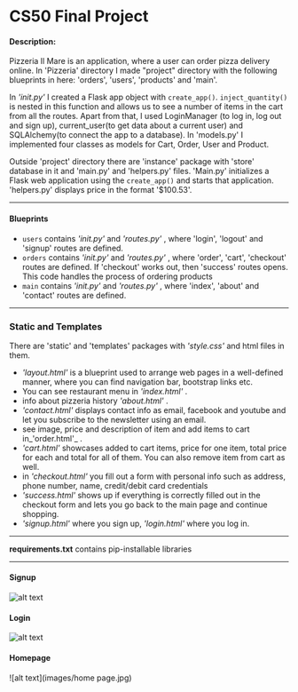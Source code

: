 # CS50 Final Project
#### Description:
Pizzeria Il Mare is an application, where a user can order pizza delivery online.
In 'Pizzeria' directory I made "project" directory with the following blueprints in here: 'orders', 'users', 'products' and 'main'. 

In _'init.py'_ I created a Flask app object with `create_app()`. `inject_quantity()` is nested in this function and allows us to see a number of items in the cart from all the routes. Apart from that, I used LoginManager (to log in, log out and sign up), current_user(to get data about a current user) and SQLAlchemy(to connect the app to a database). In 'models.py' I implemented four classes as models for Cart, Order, User and Product.

Outside 'project' directory there are 'instance' package with 'store' database in it and 'main.py' and 'helpers.py' files. 
'Main.py' initializes a Flask web application using the `create_app()` and starts that application. 'helpers.py' displays price in the format '$100.53'.

***

#### Blueprints

+ `users` contains _'init.py'_ and _'routes.py'_ , where 'login', 'logout' and 'signup' routes are defined.
+ `orders` contains _'init.py'_ and _'routes.py'_ , where 'order', 'cart', 'checkout' routes are defined. If 'checkout' works out, then 'success' routes opens. This code handles the process of ordering products
+ `main` contains _'init.py'_ and _'routes.py'_ , where 'index', 'about' and 'contact' routes are defined.

***

### Static and Templates

There are 'static' and 'templates' packages with _'style.css'_ and html files in them. 
- _'layout.html'_ is a blueprint used to arrange web pages in a well-defined manner, where you can find navigation bar, bootstrap links etc.
- You can see restaurant menu in _'index.html'_ . 
- info about pizzeria history _'about.html'_ . 
- _'contact.html'_ displays contact info as email, facebook and youtube and let you subscribe to the newsletter using an email. 
- see image, price and description of item and add items to cart in_'order.html'_ .  
- _'cart.html'_ showcases added to cart items, price for one item, total price for each and total for all of them. You can also remove item from cart as well.
- in _'checkout.html'_ you fill out a form with personal info such as address, phone number, name, credit/debit card credentials 
- _'success.html'_ shows up if everything is correctly filled out in the checkout form and lets you go back to the main page and continue shopping.
- _'signup.html'_ where you sign up, _'login.html'_ where you log in.

*** 

**requirements.txt** contains pip-installable libraries

***
#### Signup
![alt text](images/signup.jpg)

#### Login
![alt text](images/login.jpg)

#### Homepage
![alt text](images/home page.jpg)



